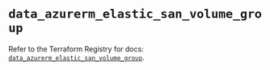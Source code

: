 # `data_azurerm_elastic_san_volume_group`

Refer to the Terraform Registry for docs: [`data_azurerm_elastic_san_volume_group`](https://registry.terraform.io/providers/hashicorp/azurerm/4.21.0/docs/data-sources/elastic_san_volume_group).
